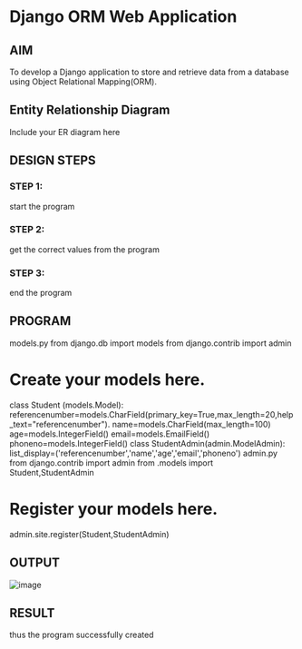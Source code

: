 # Django ORM Web Application

## AIM
To develop a Django application to store and retrieve data from a database using Object Relational Mapping(ORM).

## Entity Relationship Diagram

Include your ER diagram here

## DESIGN STEPS

### STEP 1:
start the program
### STEP 2:
get the  correct values from the program
### STEP 3:
end the  program


## PROGRAM
 models.py
from django.db import models
from django.contrib import admin
# Create your models here.
class Student (models.Model):
referencenumber=models.CharField(primary_key=True,max_length=20,help_text="referencenumber").
 name=models.CharField(max_length=100)
 age=models.IntegerField()
 email=models.EmailField()
 phoneno=models.IntegerField()
class StudentAdmin(admin.ModelAdmin):
 list_display=('referencenumber','name','age','email','phoneno')
admin.py
from django.contrib import admin
from .models import Student,StudentAdmin
# Register your models here.
admin.site.register(Student,StudentAdmin)

## OUTPUT

![image](https://github.com/prathyusharavi/django-orm-app/assets/147474424/38e0c0c0-0749-4619-9332-407fdc5bd8c0)



## RESULT
thus the program successfully  created
